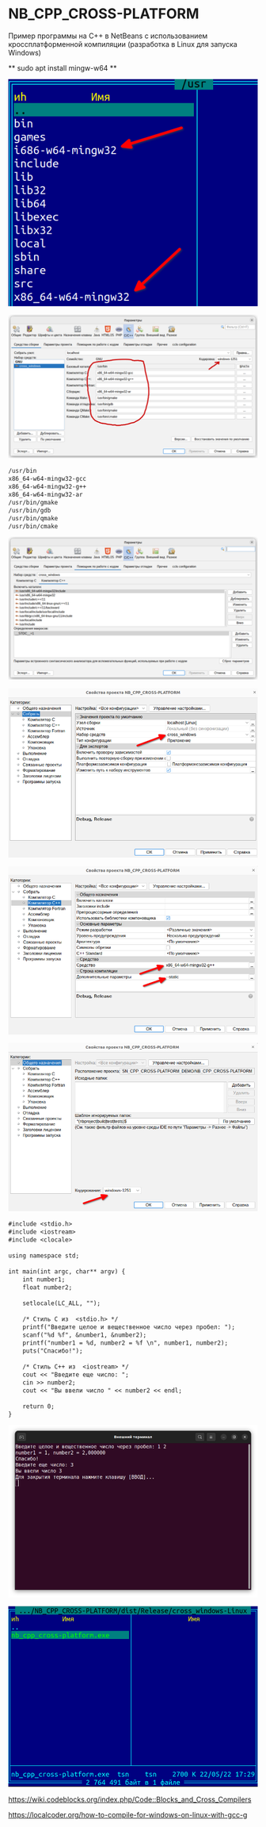 # NB_CPP_CROSS-PLATFORM
Пример программы на C++ в NetBeans с использованием кроссплатформенной компиляции 
(разработка в Linux для запуска Windows)

** sudo apt install mingw-w64 **

![srcreenshot](screenshot.png)

![srcreenshot](screenshot1.png)

```
/usr/bin
x86_64-w64-mingw32-gcc
x86_64-w64-mingw32-g++
x86_64-w64-mingw32-ar
/usr/bin/gmake
/usr/bin/gdb
/usr/bin/qmake
/usr/bin/cmake
```

![srcreenshot](screenshot2.png)

![srcreenshot](screenshot3.png)

![srcreenshot](screenshot4.png)

![srcreenshot](screenshot5.png)

```
#include <stdio.h>
#include <iostream>
#include <clocale>

using namespace std;

int main(int argc, char** argv) {
    int number1;
    float number2;

    setlocale(LC_ALL, "");

    /* Стиль С из  <stdio.h> */
    printf("Введите целое и вещественное число через пробел: ");
    scanf("%d %f", &number1, &number2);
    printf("number1 = %d, number2 = %f \n", number1, number2);
    puts("Спасибо!");

    /* Стиль С++ из  <iostream> */
    cout << "Введите еще число: ";
    cin >> number2;
    cout << "Вы ввели число " << number2 << endl;

    return 0;
}

```
![srcreenshot](screenshot6.png)

![srcreenshot](screenshot7.png)

https://wiki.codeblocks.org/index.php/Code::Blocks_and_Cross_Compilers

https://localcoder.org/how-to-compile-for-windows-on-linux-with-gcc-g
